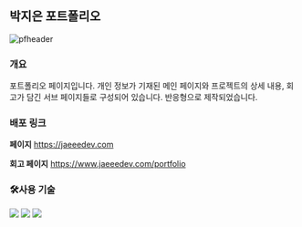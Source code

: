 ## 박지은 포트폴리오

![pfheader](https://user-images.githubusercontent.com/72128840/196480250-a0323f70-ed07-4246-b5a5-22b8cb016b17.gif)

### 개요

포트폴리오 페이지입니다. 개인 정보가 기재된 메인 페이지와 프로젝트의 상세 내용, 회고가 담긴 서브 페이지들로 구성되어 있습니다. 반응형으로 제작되었습니다.

### 배포 링크

**페이지**
https://jaeeedev.com

**회고 페이지**
https://www.jaeeedev.com/portfolio

### 🛠사용 기술

<img src="https://img.shields.io/badge/Next.js-000000?style=flat-badge&logo=Next.js&logoColor=white">
<img src="https://img.shields.io/badge/TypeScript-3178C6?style=flat-badge&logo=TypeScript&logoColor=white">
<img src="https://img.shields.io/badge/styled components-DB7093?style=flat-badge&logo=styled-components&logoColor=white">
